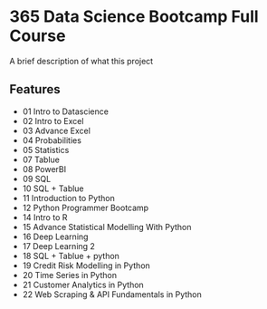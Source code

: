 
# 365 Data Science Bootcamp Full Course

A brief description of what this project


## Features

- 01 Intro to Datascience
- 02 Intro to Excel
- 03 Advance Excel
- 04 Probabilities
- 05 Statistics
- 07 Tablue
- 08 PowerBI
- 09 SQL
- 10 SQL + Tablue
- 11 Introduction to Python
- 12 Python Programmer Bootcamp
- 14 Intro to R
- 15 Advance Statistical Modelling With Python
- 16 Deep Learning
- 17 Deep Learning 2
- 18 SQL + Tablue + python
- 19 Credit Risk Modelling in Python
- 20 Time Series in Python
- 21 Customer Analytics in Python
- 22 Web Scraping & API Fundamentals in Python


